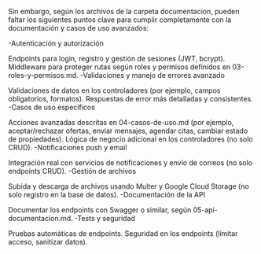 Sin embargo, según los archivos de la carpeta documentacion, pueden faltar los siguientes puntos clave para cumplir completamente con la documentación y casos de uso avanzados:

-Autenticación y autorización

Endpoints para login, registro y gestión de sesiones (JWT, bcrypt).
Middleware para proteger rutas según roles y permisos definidos en 03-roles-y-permisos.md.
-Validaciones y manejo de errores avanzado

Validaciones de datos en los controladores (por ejemplo, campos obligatorios, formatos).
Respuestas de error más detalladas y consistentes.
-Casos de uso específicos

Acciones avanzadas descritas en 04-casos-de-uso.md (por ejemplo, aceptar/rechazar ofertas, enviar mensajes, agendar citas, cambiar estado de propiedades).
Lógica de negocio adicional en los controladores (no solo CRUD).
-Notificaciones push y email

Integración real con servicios de notificaciones y envío de correos (no solo endpoints CRUD).
-Gestión de archivos

Subida y descarga de archivos usando Multer y Google Cloud Storage (no solo registro en la base de datos).
-Documentación de la API

Documentar los endpoints con Swagger o similar, según 05-api-documentacion.md.
-Tests y seguridad

Pruebas automáticas de endpoints.
Seguridad en los endpoints (limitar acceso, sanitizar datos).